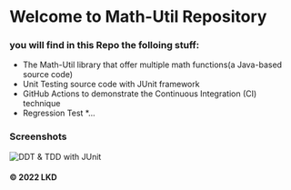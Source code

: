 # Welcome to Math-Util Repository
### you will find in this Repo the folloing stuff:
* The Math-Util library that offer multiple math functions(a
Java-based source code)
* Unit Testing source code with JUnit framework
* GitHub Actions to demonstrate the Continuous Integration (CI) technique
* Regression Test
*...

### Screenshots
![DDT & TDD with JUnit](https://github.com/zZZuyZz/math-util-swt301/blob/main/Images/DDT%20with%20JUnit.png)

#### © 2022 LKD